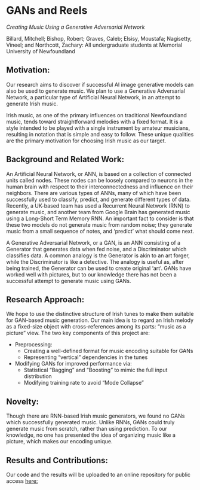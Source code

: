 # GANs and Reels
*Creating Music Using a Generative Adversarial Network*

Billard, Mitchell; Bishop, Robert; Graves, Caleb; Elsisy, Moustafa; Nagisetty, Vineel; and Northcott, Zachary: All undergraduate students at Memorial University of Newfoundland

## Motivation:
Our research aims to discover if successful AI image generative models can also be used to generate music.  We plan to use a Generative Adversarial Network, a particular type of Artificial Neural Network, in an attempt to generate Irish music.

Irish music, as one of the primary influences on traditional Newfoundland music, tends toward straightforward melodies with a fixed format. It is a style intended to be played with a single instrument by amateur musicians, resulting in notation that is simple and easy to follow. These unique qualities are the primary motivation for choosing Irish music as our target.

## Background and Related Work:
An Artificial Neural Network, or ANN, is based on a collection of connected units called nodes. These nodes can be loosely compared to neurons in the human brain with respect to their interconnectedness and influence on their neighbors. There are various types of ANNs, many of which have been successfully used to classify, predict, and generate different types of data. Recently, a UK-based team has used a Recurrent Neural Network (RNN) to generate music, and another team from Google Brain has generated music using a Long-Short Term Memory RNN. An important fact to consider is that these two models do not generate music from random noise;  they generate music from a small sequence of notes, and ‘predict’ what should come next. 

A Generative Adversarial Network, or a GAN, is an ANN consisting of a Generator that generates data when fed noise, and a Discriminator which classifies data. A common analogy is the Generator is akin to an art forger, while the Discriminator is like a detective. The analogy is useful as, after being trained, the Generator can be used to create original ‘art’. GANs have worked well with pictures, but to our knowledge there has not been a successful attempt to generate music using GANs. 

## Research Approach:
We hope to use the distinctive structure of Irish tunes to make them suitable for GAN-based music generation. Our main idea is to regard an Irish melody as a fixed-size object with cross-references among its parts:  “music as a picture” view.  The two key components of this project are:

* Preprocessing: 
  * Creating a well-defined format for music encoding suitable for GANs
  * Representing “vertical” dependencies in the tunes
* Modifying GANs for improved performance via:
  * Statistical “Bagging” and “Boosting” to mimic the full input distribution
  * Modifying training rate to avoid “Mode Collapse”	

## Novelty:
Though there are RNN-based Irish music generators, we found no GANs which successfully generated music. Unlike RNNs,  GANs could truly generate music from scratch,  rather than using prediction. To our knowledge, no one has presented the idea of organizing music like a picture, which makes our encoding unique.

## Results and Contributions:
Our code and the results will be uploaded to an online repository for public access [here:](https://github.com/vin-nag/GANs-n-reels)

